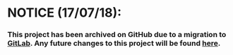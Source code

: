 # NOTICE (17/07/18):
### This project has been archived on GitHub due to a migration to [GitLab](https://gitlab.mobiusreactor.com/). Any future changes to this project will be found [here](https://gitlab.mobiusreactor.com/MobiusReactor/AW-Map).
